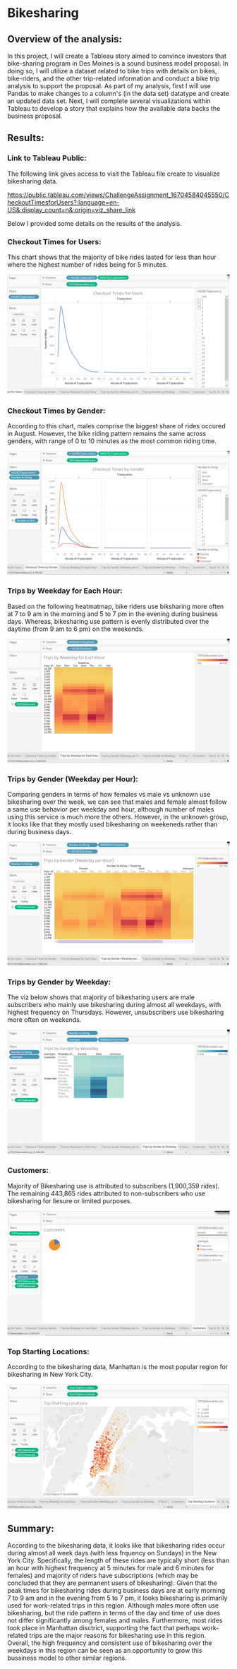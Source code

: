 # Bikesharing
 
## Overview of the analysis: 
In this project, I will create a Tableau story aimed to convince investors that bike-sharing program in Des Moines is a sound business model proposal. In doing so, I will utilize a dataset related to bike trips with details on bikes, bike-riders, and the other trip-related information and conduct a bike trip analysis to support the proposal. As part of my analysis, first I will use Pandas to make changes to a column's (in the data set) datatype and create an updated data set. Next, I will complete several visualizations within Tableau to develop a story that explains how the available data backs the business proposal.
 
## Results: 
 
### Link to Tableau Public:

The following link gives access to visit the Tableau file create to visualize bikesharing data.
 
https://public.tableau.com/views/ChallengeAssignment_16704584045550/CheckoutTimesforUsers?:language=en-US&:display_count=n&:origin=viz_share_link
  
Below I provided some details on the results of the analysis.

### Checkout Times for Users:
 
This chart shows that the majority of bike rides lasted for less than hour where the highest number of rides being for 5 minutes.
 
![This is an image](Checkout_Times_for_Users.png) 
 
### Checkout Times by Gender:
 
According to this chart, males comprise the biggest share of rides occured in August. However, the bike riding pattern remains the same across genders, with range of 0 to 10 minutes as the most common riding time.
 
![This is an image](Checkout_Times_by_Gender.png) 
 
### Trips by Weekday for Each Hour:
 
Based on the following heatmatmap, bike riders use biksharing more often at 7 to 9 am in the morning and 5 to 7 pm in the evening during business days. Whereas, bikesharing use pattern is evenly distributed over the daytime (from 9 am to 6 pm) on the weekends.
 
![This is an image](Trips_by_Weekday_for_Each_Hour.png) 
 
### Trips by Gender (Weekday per Hour):
 
Comparing genders in terms of how females vs male vs unknown use bikesharing over the week, we can see that males and female almost follow a same use behavior per weekday and hour, although number of males using this service is much more the others. However, in the unknown group, it looks like that they mostly used bikesharing on weekeneds rather than during business days.
 
![This is an image](Trips_by_Gender_(Weekday_per_Hour).png)
 
### Trips by Gender by Weekday:
 
The viz below shows that majority of bikesharing users are male subscribers who mainly use bikesharing during almost all weekdays, with highest frequency on Thursdays. However, unsubscribers use bikesharing more often on weekends.
 
![This is an image](Trips_by_Gender_by_Weekday.png)
 
### Customers:
 
Majority of Bikesharing use is attributed to subscribers (1,900,359 rides). The remaining 443,865 rides attributed to non-subscribers who use bikesharing for liesure or limited purposes.
 
![This is an image](Customers.png)

### Top Starting Locations:
 
According to the bikesharing data, Manhattan is the most popular region for bikesharing in New York City.
 
![This is an image](Top_Starting_Locations.png)

## Summary: 

According to the bikesharing data, it looks like that bikesharing rides occur during almost all week days (with less frquency on Sundays) in the New York City. Specifically, the length of these rides are typically short (less than an hour with highest frequency at 5 minutes for male and 6 minutes for females) and majority of riders have subscriptions (which may be concluded that they are permanent users of bikesharing). Given that the peak times for bikesharing rides during business days are at early morning 7 to 9 am and in the evening from 5 to 7 pm, it looks bikesharing is primarily used for work-related trips in this region. Although males more often use bikesharing, but the ride pattern in terms of the day and time of use does not differ significantly among females and males. Furthermore, most rides took place in Manhattan disctrict, supporting the fact that perhaps work-related trips are the major reasons for bikesharing use in this region. Overall, the high frequency and consistent use of bikesharing over the weekdays in this region can be seen as an opportunity to grow this bussiness model to other similar regions.
